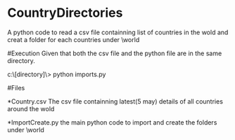 # CountryDirectories
 A python code to read a csv file containning list of countries in the wold and creat a folder for each countries under \world 
 
#Execution 
Given that both the csv file and the python file are in the same directory.

c:\\[directory]\\> python imports.py 

#Files

 *Country.csv
 The csv file containning latest(5 may) details of all countries around the wold
 
 *ImportCreate.py
 the main python code to import and create the folders under \world
 
 
